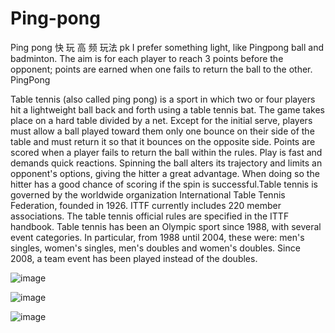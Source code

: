 # Ping-pong
Ping pong 快 玩 高 频 玩法 pk
I prefer something light, like Pingpong ball and badminton.
 The aim is for each player to reach 3 points before the opponent; points are earned when one fails to return the ball to the other.
 PingPong

Table tennis (also called ping pong) is a sport in which two or four players hit a lightweight ball back and forth using a table tennis bat. The game takes place on a hard table divided by a net. Except for the initial serve, players must allow a ball played toward them only one bounce on their side of the table and must return it so that it bounces on the opposite side. Points are scored when a player fails to return the ball within the rules. Play is fast and demands quick reactions. Spinning the ball alters its trajectory and limits an opponent's options, giving the hitter a great advantage. When doing so the hitter has a good chance of scoring if the spin is successful.Table tennis is governed by the worldwide organization International Table Tennis Federation, founded in 1926. ITTF currently includes 220 member associations. The table tennis official rules are specified in the ITTF handbook. Table tennis has been an Olympic sport since 1988, with several event categories. In particular, from 1988 until 2004, these were: men's singles, women's singles, men's doubles and women's doubles. Since 2008, a team event has been played instead of the doubles.

 ![image](https://github.com/ntgod/Ping-pong/blob/master/pingpong/practicelandiPhonePortraitiOS89_414x736pt@3x.png)
 
![image](https://github.com/ntgod/Ping-pong/blob/master/pingpong/Simulator%20Screen%20Shot%20-%20iPhone6s%20-%202018-06-28%20at%2021.01.12.png)

![image](https://github.com/ntgod/Ping-pong/blob/master/pingpong/Simulator%20Screen%20Shot%20-%20iPhone6s%20-%202018-06-28%20at%2021.01.16.png)



